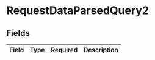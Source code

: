 # RequestDataParsedQuery2


## Fields

| Field       | Type        | Required    | Description |
| ----------- | ----------- | ----------- | ----------- |